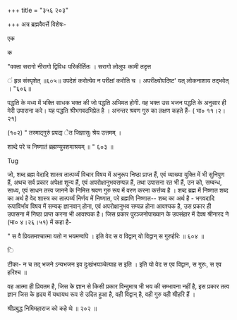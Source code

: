 +++
title = "३५६ २०३"

+++
अत्र ब्रह्मवैवर्त्ते विशेषः- 

एक 

क 

"वक्ता सरागो नीरागो द्विविधः परिकीर्तितः । सरागो लोलुपः कामी तदृत्त 

 ं हृन्न संस्पृशेत् ॥६०५॥ उपदेशं करोत्येव न परीक्षां करोति च । अपरीक्ष्योपदिष्ट' यत् लोकनाशाय तद्भवेत् । "६०६॥ 

पद्धति के मध्य में भक्ति साधक भक्त की जो पद्धति अभिमत होगी. वह भक्त उस भजन पद्धति के अनुसार ही मेरी उपासना करे। यह पद्धति श्रीभगवदभिप्रेत है । अनन्तर श्रवण गुरु का लक्षण कहते हैं- ( भा० ११।२।२१) 

(१०२) " तस्माद्गुरुं प्रपद्य ेत जिज्ञासुः श्रेय उत्तमम् । 

शाब्दे परे च निष्णातं ब्रह्मण्युपशमाश्रयम् ॥ " ६०३ ॥ 

Tug 

जो, शब्द ब्रह्म वेदादि शास्त्र तात्पर्य्यं विचार विषय में अनुरूप निष्ठा प्राप्त हैं, एवं व्याख्या युक्ति में भी सुनिपुण हैं, अथच सर्व प्रकार अपेक्षा शून्य हैं, एवं अपरोक्षानुभवसम्पन्न हैं, तथा उपासना रत भी हैं, उन को, सम्बन्ध, साध्य, एवं साधन तत्त्व जानने के निमित्त श्रवण गुरु रूप में वरण करना कर्त्तव्य है । शब्द ब्रह्म में निष्णात शब्द का अर्थ है वेद शास्त्र का तात्पर्य्यं निर्णय में निष्णात, परे ब्रह्मणि निष्णात-- शब्द का अर्थ है - भगवदादि रूपाविर्भाव विषय में सम्यक् ज्ञानवान् होना, एवं अपरोक्षानुभव सम्पन्न होना आवश्यक है, उस प्रकार ही उपासना में निष्ठा प्राप्त करना भी आवश्यक है। जिस प्रकार पुरञ्जनोपाख्यान के उपसंहार में देवष श्रीनारद ने (भा० ४।२६।५१) में कहा है- 

" स वै प्रियतमश्चात्मा यतो न भयमण्वपि । इति वेद स व विद्वान् यो विद्वान् स गुरुर्हरिः ॥ ६०४ ॥ 

ि 

टीका- न च तद् भजने ऽन्यभजन इव दुःखंभयञ्चेत्याह स इति । इति यो वेद स एव विद्वान, स गुरुः, स एव हरिश्च ॥ 

वह आत्मा ही प्रियतम है, जिस के ज्ञान से किसी प्रकार विन्दुमात्र भी भय की सम्भावना नहीं है, इस प्रकार तत्व ज्ञान जिस के हृदय में यथायथ रूप से उदित हुआ है, वही विद्वान् है, वही गुरु वही श्रीहरि हैं । 

श्रीप्रबुद्ध निमिमहाराज को कहे थे ॥ २०२ ॥ 
